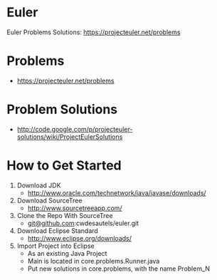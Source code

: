 Euler
=====

Euler Problems Solutions: https://projecteuler.net/problems

Problems
=====
* https://projecteuler.net/problems

Problem Solutions
=====
* http://code.google.com/p/projecteuler-solutions/wiki/ProjectEulerSolutions

How to Get Started
=====
1. Download JDK
    * http://www.oracle.com/technetwork/java/javase/downloads/
2. Download SourceTree
    * http://www.sourcetreeapp.com/
3. Clone the Repo With SourceTree
    * git@github.com:cwdesautels/euler.git
3. Download Eclipse Standard
    * http://www.eclipse.org/downloads/
4. Import Project into Eclipse
    * As an existing Java Project
    * Main is located in core.problems.Runner.java
    * Put new solutions in core.problems, with the name Problem_N